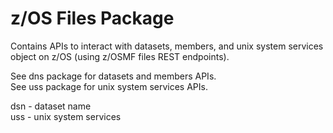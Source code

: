 # z/OS Files Package

Contains APIs to interact with datasets, members, and unix system services object on z/OS (using z/OSMF files REST
endpoints).

See dns package for datasets and members APIs.  
See uss package for unix system services APIs.

dsn - dataset name  
uss - unix system services   
  
